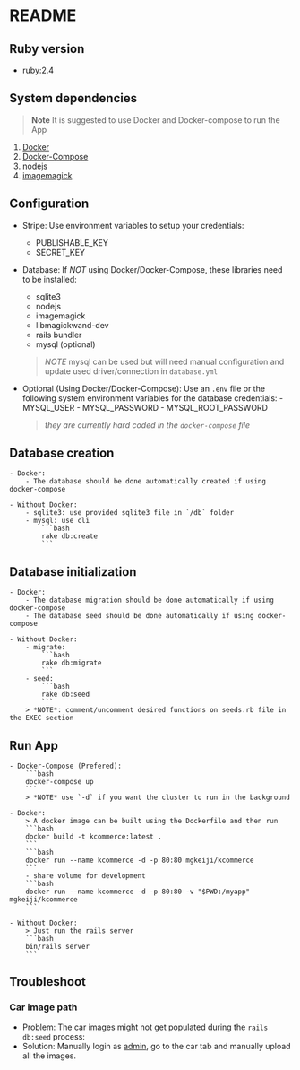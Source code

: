 # README

## Ruby version
- ruby:2.4

## System dependencies
> **Note**
> It is suggested to use Docker and Docker-compose to run the App

1. [Docker](https://www.docker.com/)
2. [Docker-Compose](https://www.docker.com/)
3. [nodejs](https://nodejs.org/en/)
4. [imagemagick](https://github.com/rmagick/rmagick)

## Configuration
- Stripe: Use environment variables to setup your credentials:
    - PUBLISHABLE_KEY
    - SECRET_KEY

- Database: If *NOT* using Docker/Docker-Compose, these libraries need to be installed:
    - sqlite3
    - nodejs 
    - imagemagick 
    - libmagickwand-dev 
    - rails bundler
    - mysql (optional)
    > *NOTE* 
    > mysql can be used but will need manual configuration 
    > and update used driver/connection in `database.yml`

- Optional (Using Docker/Docker-Compose):
    Use an `.env` file or the following system environment variables for the database credentials:
        - MYSQL_USER
        - MYSQL_PASSWORD
        - MYSQL_ROOT_PASSWORD
    > *they are currently hard coded in the `docker-compose` file*

## Database creation
    - Docker: 
        - The database should be done automatically created if using docker-compose

    - Without Docker:
        - sqlite3: use provided sqlite3 file in `/db` folder
        - mysql: use cli
            ```bash
            rake db:create
            ```

## Database initialization
    - Docker: 
        - The database migration should be done automatically if using docker-compose
        - The database seed should be done automatically if using docker-compose

    - Without Docker:
        - migrate:
            ```bash
            rake db:migrate
            ```
        - seed:
            ```bash
            rake db:seed
            ```
        > *NOTE*: comment/uncomment desired functions on seeds.rb file in the EXEC section

## Run App
    - Docker-Compose (Prefered):
        ```bash
        docker-compose up
        ```
        > *NOTE* use `-d` if you want the cluster to run in the background

    - Docker:
        > A docker image can be built using the Dockerfile and then run
        ```bash
        docker build -t kcommerce:latest .
        ```
        ```bash
        docker run --name kcommerce -d -p 80:80 mgkeiji/kcommerce
        ```
        - share volume for development
        ```bash
        docker run --name kcommerce -d -p 80:80 -v "$PWD:/myapp" mgkeiji/kcommerce
        ```

    - Without Docker:
        > Just run the rails server
        ```bash
        bin/rails server
        ```

## Troubleshoot
### Car image path
- Problem: The car images might not get populated during the `rails db:seed` process:
- Solution: Manually login as [admin](http://localhost/admin), 
    go to the car tab and manually upload all the images.
